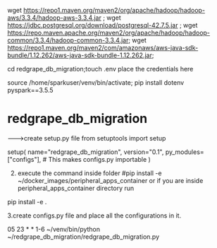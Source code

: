
<!-- #Jars to download and place -->

wget https://repo1.maven.org/maven2/org/apache/hadoop/hadoop-aws/3.3.4/hadoop-aws-3.3.4.jar ;
wget https://jdbc.postgresql.org/download/postgresql-42.7.5.jar ;
wget https://repo.maven.apache.org/maven2/org/apache/hadoop/hadoop-common/3.3.4/hadoop-common-3.3.4.jar;
wget https://repo1.maven.org/maven2/com/amazonaws/aws-java-sdk-bundle/1.12.262/aws-java-sdk-bundle-1.12.262.jar;


cd redgrape_db_migration;touch .env
place the credentials here
<!-- Run inside container -->
<!-- install libraries -->
source /home/sparkuser/venv/bin/activate;
pip install dotenv pyspark==3.5.5


# redgrape_db_migration
<!-- Make configs file importable globally -->
<!-- add redgrape_db_migration folder as a pip package to get all the config variables -->

--->create setup.py file
from setuptools import setup

setup(
    name="redgrape_db_migration",
    version="0.1",
    py_modules=["configs"],  # This makes configs.py importable
)

2. execute the command inside folder
#pip install -e ~/docker_images/peripheral_apps_container
or if you are inside peripheral_apps_container directory run

pip install -e .

3.create configs.py file and place all the configurations in it.



<!-- CRONTAB EXPRESSION -->
05 23 * * 1-6 ~/venv/bin/python ~/redgrape_db_migration/redgrape_db_migration.py